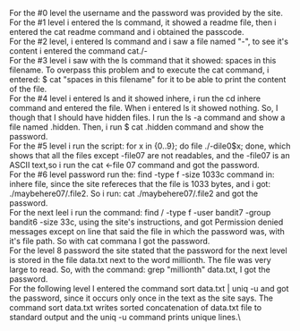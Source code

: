 For the #0 level the username and the password was provided by the site.\
For the #1 level i entered the ls command, it showed a readme file, then i entered the cat readme command and i obtained the passcode.\
For the #2 level, i entered ls command and i saw a file named "-", to see it's content i entered the command cat./- \
For the #3 level i saw with the ls command that it showed: spaces in this filename. To overpass this problem and to execute the cat command, i entered: $ cat "spaces in this filename" for it to be able to print the content of the file.\
For the #4 level i entered ls and it showed inhere, i run the cd inhere command and entered the file. When i entered ls it showed nothing. So, I though that I should have hidden files. I run the ls -a command and show a file named .hidden. Then, i run $ cat .hidden command and show the password.\
For the #5 level i run the script: for x in {0..9}; do file ./-dile0$x; done, which shows that all the files except -file07 are not readables, and the -file07 is an ASCII text,so i run the cat <-file 07 command and got the password.\
For the #6 level password run the: find -type f -size 1033c command in: inhere file, since the site refereces that the file is 1033 bytes, and i got: ./maybehere07/.file2. So i run: cat ./maybehere07/.file2 and got the password.\
For the next leel i run the command: find / -type f -user bandit7 -group bandit6 -size 33c, using the site's instructions, and got Permission denied messages  except on line that said the file in which the password was, with it's file path. So with cat commana I got the password.\
For the level 8 password the site stated that the password for the next level is stored in the file data.txt next to the word millionth. The file was very large to read. So, with the command: grep "millionth" data.txt, I got the password.\
For the following level I entered the command sort data.txt | uniq -u and got the password, since it occurs only once in the text as the site says. The command sort data.txt writes sorted concatenation of data.txt file to standard output and the uniq -u command prints unique lines.\